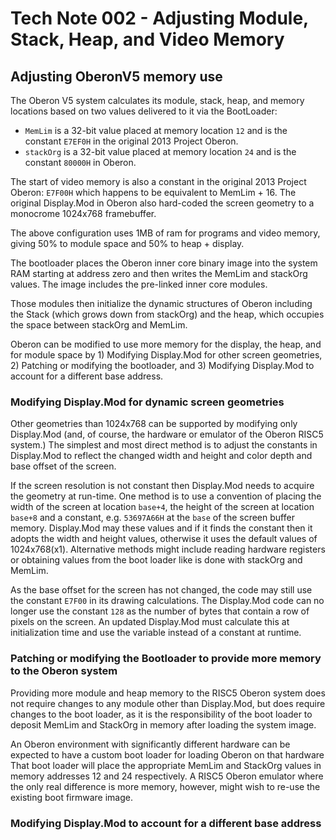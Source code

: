 # Tech Note 002 - Adjusting Module, Stack, Heap, and Video Memory
## Adjusting OberonV5 memory use

The Oberon V5 system calculates its module, stack, heap, and memory locations based on two values delivered to it via the BootLoader: 

* `MemLim` is a 32-bit value placed at memory location `12` and is the constant `E7EF0H` in the original 2013 Project Oberon. 
* `stackOrg` is a 32-bit value placed at memory location `24` and is the constant `80000H` in Oberon.

The start of video memory is also a constant in the original 2013 Project Oberon: `E7F00H` which happens to be equivalent to MemLim + 16. The original Display.Mod in Oberon also hard-coded the screen geometry to a monocrome 1024x768 framebuffer.

The above configuration uses 1MB of ram for programs and video memory, giving 50% to module space and 50% to heap + display.

The bootloader places the Oberon inner core binary image into the system RAM starting at address zero and then writes the MemLim and stackOrg values. The image includes the pre-linked inner core modules. 

Those modules then initialize the dynamic structures of Oberon including the Stack (which grows down from stackOrg) and the heap, which occupies the space between stackOrg and MemLim.

Oberon can be modified to use more memory for the display, the heap, and for module space by 1) Modifying Display.Mod for other screen geometries, 2) Patching or modifying the bootloader, and 3) Modifying Display.Mod to account for a different base address. 

### Modifying Display.Mod for dynamic screen geometries

Other geometries than 1024x768 can be supported by modifying only Display.Mod (and, of course, the hardware or emulator of the Oberon RISC5 system.) The simplest and most direct method is to adjust the constants in Display.Mod to reflect the changed width and height and color depth and base offset of the screen. 

If the screen resolution is not constant then Display.Mod needs to acquire the geometry at run-time. One method is to use a convention of placing the width of the screen at location `base+4`, the height of the screen at location `base+8` and a constant, e.g. `53697A66H` at the `base` of the screen buffer memory. Display.Mod may these values and if it finds the constant then it adopts the width and height values, otherwise it uses the default values of 1024x768(x1).  Alternative methods might include reading hardware registers or obtaining values from the boot loader like is done with stackOrg and MemLim.

As the base offset for the screen has not changed, the code may still use the constant `E7F00` in its drawing calculations. The Display.Mod code can no longer use the constant `128` as the number of bytes that contain a row of pixels on the screen.
 An updated Display.Mod must calculate this at initialization time and use the variable instead of a constant at runtime.
 
### Patching or modifying the Bootloader to provide more memory to the Oberon system

Providing more module and heap memory to the RISC5 Oberon system does not require changes to any module other than Display.Mod, but does require changes to the boot loader, as it is the responsibility of the boot loader to deposit MemLim and StackOrg in memory after loading the system image.

An Oberon environment with significantly different hardware can be expected to have a custom boot loader for loading Oberon on that hardware That boot loader will place the appropriate MemLim and StackOrg values in memory addresses 12 and 24 respectively. A RISC5 Oberon emulator where the only real difference is more memory, however, might wish to re-use the existing boot firmware image.

### Modifying Display.Mod to account for a different base address

